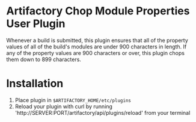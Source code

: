 Artifactory Chop Module Properties User Plugin
==============================================

Whenever a build is submitted, this plugin ensures that all of the property
values of all of the build's modules are under 900 characters in length. If any
of the property values are 900 characters or over, this plugin chops them down
to 899 characters.

# Installation 

1. Place plugin in ```$ARTIFACTORY_HOME/etc/plugins```
2. Reload your plugin with curl by running 'http://SERVER:PORT/artifactory/api/plugins/reload' from your terminal